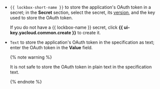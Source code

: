 * `{{ lockbox-short-name }}` to store the application's OAuth token in a secret; in the **Secret** section, select the secret, its [version](../../../lockbox/concepts/secret.md#version), and the key used to store the OAuth token.

    If you do not have a {{ lockbox-name }} secret, click **{{ ui-key.yacloud.common.create }}** to create it.

* `Text` to store the application's OAuth token in the specification as text; enter the OAuth token in the **Value** field.

    {% note warning %}

    It is not safe to store the OAuth token in plain text in the specification text.

    {% endnote %}
